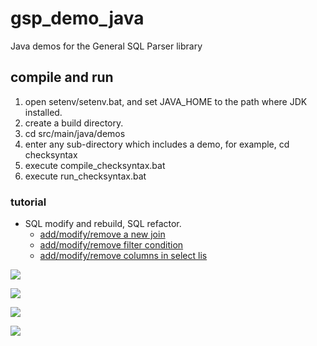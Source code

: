 # gsp_demo_java
Java demos for the General SQL Parser library

## compile and run
1. open setenv/setenv.bat, and set JAVA_HOME to the path where JDK installed.
2. create a build directory.
2. cd src/main/java/demos
3. enter any sub-directory which includes a demo, for example, cd checksyntax
4. execute compile_checksyntax.bat
5. execute run_checksyntax.bat

### tutorial

- SQL modify and rebuild, SQL refactor.
  - [add/modify/remove a new join](src/test/java/scriptWriter/testModifySql.java)
  - [add/modify/remove filter condition](src/test/java/scriptWriter/testModifySql.java)
  - [add/modify/remove columns in select lis](src/test/java/scriptWriter/testModifySql.java)

![](https://img.shields.io/github/workflow/status/2133223/gsp_demo_java/cicd-test?event=push)

![](https://github.com/actions/hello-world/workflows/.github/workflows/build.yml/badge.svg)

![](https://github.com/2133223/gsp_demo_java/workflows/build%20checksyntax%20and%20run/badge.svg)

![](https://github.com/2133223/gsp_demo_java/workflows/build%20gettablecolumns%20and%20run/badge.svg)
